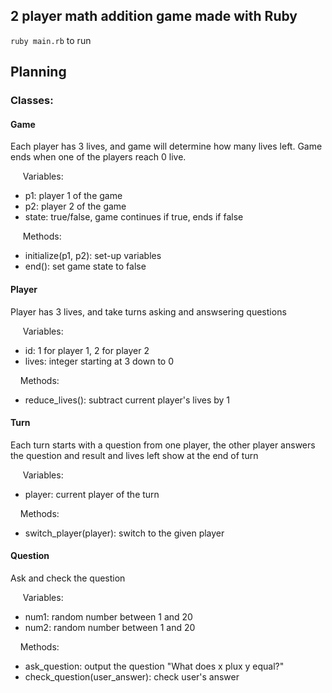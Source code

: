 ## 2 player math addition game made with Ruby

`ruby main.rb` to run 

## Planning

### Classes:
  #### Game
  Each player has 3 lives, and game will determine how many lives left. Game ends when one of the players reach 0 live.

  &nbsp;&nbsp;&nbsp;&nbsp; Variables:

  - p1: player 1 of the game
  - p2: player 2 of the game
  - state: true/false, game continues if true, ends if false

  &nbsp;&nbsp;&nbsp;&nbsp; Methods:
  - initialize(p1, p2): set-up variables
  - end(): set game state to false

  #### Player
  Player has 3 lives, and take turns asking and answsering questions

  &nbsp;&nbsp;&nbsp;&nbsp; Variables:
  - id: 1 for player 1, 2 for player 2
  - lives: integer starting at 3 down to 0

  &nbsp;&nbsp;&nbsp;&nbsp;Methods:
  - reduce_lives(): subtract current player's lives by 1

  #### Turn
  Each turn starts with a question from one player, the other player answers the question and result and lives left show at the end of turn

  &nbsp;&nbsp;&nbsp;&nbsp; Variables:
  - player: current player of the turn

  &nbsp;&nbsp;&nbsp;&nbsp;Methods:
  - switch_player(player): switch to the given player

  #### Question
  Ask and check the question
  
  &nbsp;&nbsp;&nbsp;&nbsp; Variables:
  - num1: random number between 1 and 20
  - num2: random number between 1 and 20

  &nbsp;&nbsp;&nbsp;&nbsp;Methods:
  - ask_question: output the question "What does x plux y equal?"
  - check_question(user_answer): check user's answer